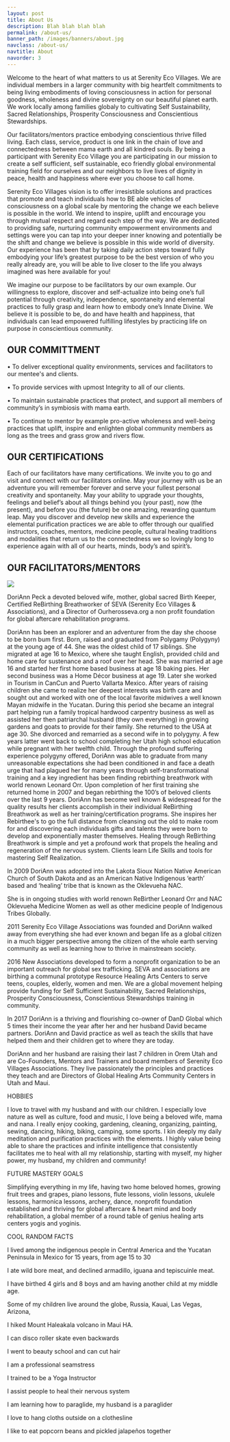 ```yaml
---
layout: post
title: About Us
description: Blah blah blah blah
permalink: /about-us/
banner_path: /images/banners/about.jpg
navclass: /about-us/
navtitle: About
navorder: 3
---
```



<!--<h1>OUR STORY</h1>-->

Welcome to the heart of what matters to us at Serenity Eco Villages. We are individual members in a larger community with big heartfelt commitments to being living embodiments of loving consciousness in action for personal goodness, wholeness and divine sovereignty on our beautiful planet earth. We work locally among families globaly to cultivating Self Sustainability, Sacred Relationships, Prosperity Consciousness and Conscientious Stewardships.

Our facilitators/mentors practice embodying conscientious thrive filled living. Each class, service, product is one link in the chain of love and connectedness between mama earth and all kindred souls. By being a participant with Serenity Eco Village you are participating in our mission to create a self sufficient, self sustainable, eco friendly global environmental training field for ourselves and our neighbors to live lives of dignity in peace, health and happiness where ever you choose to call home.

Serenity Eco Villages vision is to offer irresistible solutions and practices that promote and teach individuals how to BE able vehicles of consciousness on a global scale by mentoring the change we each believe is possible in the world. We intend to inspire, uplift and encourage you through mutual respect and regard each step of the way. We are dedicated to providing safe, nurturing community empowerment environments and settings were you can tap into your deeper inner knowing and potentially be the shift and change we believe is possible in this wide world of diversity. Our experience has been that by taking daily action steps toward fully embodying your life’s greatest purpose to be the best version of who you really already are, you will be able to live closer to the life you always imagined was here available for you!

We imagine our purpose to be facilitators by our own example. Our willingness to explore, discover and self-actualize into being one’s full potential through creativity, independence, spontaneity and elemental practices to fully grasp and learn how to embody one’s Innate Divine. We believe it is possible to be, do and have health and happiness, that individuals can lead empowered fulfilling lifestyles by practicing life on purpose in conscientious community.

## OUR COMMITTMENT

• To deliver exceptional quality environments, services and facilitators to our mentee's and clients.

• To provide services with upmost Integrity to all of our clients.

• To maintain sustainable practices that protect, and support all members of community’s in symbiosis with mama earth.

• To continue to mentor by example pro-active wholeness and well-being practices that uplift, inspire and enlighten global community members as long as the trees and grass grow and rivers flow.

## OUR CERTIFICATIONS

Each of our facilitators have many certifications. We invite you to go and visit and connect with our facilitators online. May your journey with us be an adventure you will remember forever and serve your fullest personal creativity and spontaneity. May your ability to upgrade your thoughts, feelings and belief’s about all things behind you (your past), now (the present), and before you (the future) be one amazing, rewarding quantum leap. May you discover and develop new skills and experience the elemental purification practices we are able to offer through our qualified instructors, coaches, mentors, medicine people, cultural healing traditions and modalities that return us to the connectedness we so lovingly long to experience again with all of our hearts, minds, body’s and spirit’s.

## OUR FACILITATORS/MENTORS

![](/uploads/versions/dsc-9770---x----2848-4288x---.jpg)

DoriAnn Peck a devoted beloved wife, mother, global sacred Birth Keeper, Certified ReBirthing Breathworker of SEVA (Serenity Eco Villages & Associations), and a Director of Ourherosseva.org a non profit foundation for global aftercare rehabilitation programs.

DoriAnn has been an explorer and an adventurer from the day she choose to be born bum first. Born, raised and graduated from Polygamy (Polygyny) at the young age of 44. She was the oldest child of 17 siblings. She migrated at age 16 to Mexico, where she taught English, provided child and home care for sustenance and a roof over her head. She was married at age 16 and started her first home based business at age 18 baking pies. Her second business was a Home D&eacute;cor business at age 19. Later she worked in Tourism in CanCun and Puerto Vallarta Mexico. After years of raising children she came to realize her deepest interests was birth care and sought out and worked with one of the local favorite midwives a well known Mayan midwife in the Yucatan. During this period she became an integral part helping run a family tropical hardwood carpentry business as well as assisted her then patriarchal husband (they own everything) in growing gardens and goats to provide for their family. She returned to the USA at age 30. She divorced and remarried as a second wife in to polygyny. A few years latter went back to school completing her Utah high school education while pregnant with her twelfth child. Through the profound suffering experience polygyny offered, DoriAnn was able to graduate from many unreasonable expectations she had been conditioned in and face a death urge that had plagued her for many years through self-transformational training and a key ingredient has been finding rebirthing breathwork with world renown Leonard Orr. Upon completion of her first training she returned home in 2007 and began rebirthing the 100’s of beloved clients over the last 9 years. DoriAnn has become well known & widespread for the quality results her clients accomplish in their individual ReBirthing Breathwork as well as her training/certification programs. She inspires her Rebirthee's to go the full distance from cleansing out the old to make room for and discovering each individuals gifts and talents they were born to develop and exponentially master themselves. Healing through ReBirthing Breathwork is simple and yet a profound work that propels the healing and regeneration of the nervous system. Clients learn Life Skills and tools for mastering Self Realization.

In 2009 DoriAnn was adopted into the Lakota Sioux Nation Native American Church of South Dakota and as an American Native Indigenous ‘earth’ based and ‘healing’ tribe that is known as the Oklevueha NAC.&nbsp;

She is in ongoing studies with world renown ReBirther Leonard Orr and NAC Oklevueha Medicine Women as well as other medicine people of Indigenous Tribes Globally.

2011 Serenity Eco Village Associations was founded and DoriAnn walked away from everything she had ever known and began life as a global citizen in a much bigger perspective among the citizen of the whole earth serving community as well as learning how to thrive in mainstream society.

2016 New Associations developed to form a nonprofit organization to be an important outreach for global sex trafficking. SEVA and associations are birthing a communal prototype Resource Healing Arts Centers to serve teens, couples, elderly, women and men. We are a global movement helping provide funding for Self Sufficient Sustainability, Sacred Relationships, Prosperity Consciousness, Conscientious Stewardships training in community.

In 2017 DoriAnn is a thriving and flourishing co-owner of DanD Global which 5 times their income the year after her and her husband David became partners. DoriAnn and David practice as well as teach the skills that have helped them and their children get to where they are today.

DoriAnn and her husband are raising their last 7 children in Orem Utah and are Co-Founders, Mentors and Trainers and board members of Serenity Eco Villages Associations. They live passionately the principles and practices they teach and are Directors of Global Healing Arts Community Centers in Utah and Maui.

HOBBIES

I love to travel with my husband and with our children. I especially love nature as well as culture, food and music, I love being a beloved wife, mama and nana. I really enjoy cooking, gardening, cleaning, organizing, painting, sewing, dancing, hiking, biking, camping, some sports. I kin deeply my daily meditation and purification practices with the elements. I highly value being able to share the practices and infinite intelligence that consistently facilitates me to heal with all my relationship, starting with myself, my higher power, my husband, my children and community!

FUTURE MASTERY GOALS

Simplifying everything in my life, having two home beloved homes, growing fruit trees and grapes, piano lessons, flute lessons, violin lessons, ukulele lessons, harmonica lessons, archery, dance, nonprofit foundation established and thriving for global aftercare & heart mind and body rehabilitation, a global member of a round table of genius healing arts centers yogis and yoginis.

COOL RANDOM FACTS

I lived among the indigenous people in Central America and the Yucatan Peninsula in Mexico for 15 years, from age 15 to 30

I ate wild bore meat, and declined armadillo, iguana and tepiscuinle meat.

I have birthed 4 girls and 8 boys and am having another child at my middle age.

Some of my children live around the globe, Russia, Kauai, Las Vegas, Arizona,

I hiked Mount Haleakala volcano in Maui HA.

I can disco roller skate even backwards

I went to beauty school and can cut hair

I am a professional seamstress

I trained to be a Yoga Instructor

I assist people to heal their nervous system

I am learning how to paraglide, my husband is a paraglider

I love to hang cloths outside on a clothesline

I like to eat popcorn beans and pickled jalape&ntilde;os together